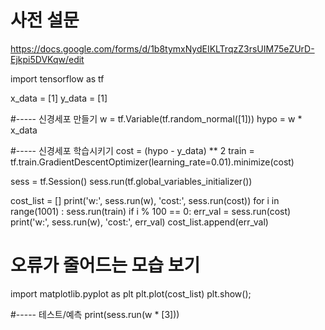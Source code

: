 # 사전 설문
https://docs.google.com/forms/d/1b8tymxNydEIKLTrqzZ3rsUIM75eZUrD-Ejkpi5DVKqw/edit



import tensorflow as tf

x_data = [1]
y_data = [1]

#----- 신경세포 만들기
w = tf.Variable(tf.random_normal([1]))
hypo = w * x_data

#----- 신경세포 학습시키기
cost = (hypo - y_data) ** 2
train = tf.train.GradientDescentOptimizer(learning_rate=0.01).minimize(cost)

sess = tf.Session()
sess.run(tf.global_variables_initializer())

cost_list = []
print('w:', sess.run(w), 'cost:', sess.run(cost))
for i in range(1001) :
    sess.run(train)
    if i % 100 == 0:
        err_val = sess.run(cost)
        print('w:', sess.run(w), 'cost:', err_val)
        cost_list.append(err_val)

# 오류가 줄어드는 모습 보기
import matplotlib.pyplot as plt
plt.plot(cost_list)
plt.show();

#----- 테스트/예측
print(sess.run(w * [3]))

